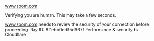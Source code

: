 www.zoom.com

Verifying you are human. This may take a few seconds.

www.zoom.com needs to review the security of your connection before proceeding.
Ray ID: 8f1ebb0ed95d967f
Performance & security by Cloudflare